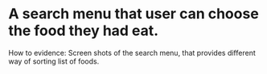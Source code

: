 # A search menu that user can choose the food they had eat.

How to evidence: Screen shots of the search menu, that provides different way of sorting list of foods.